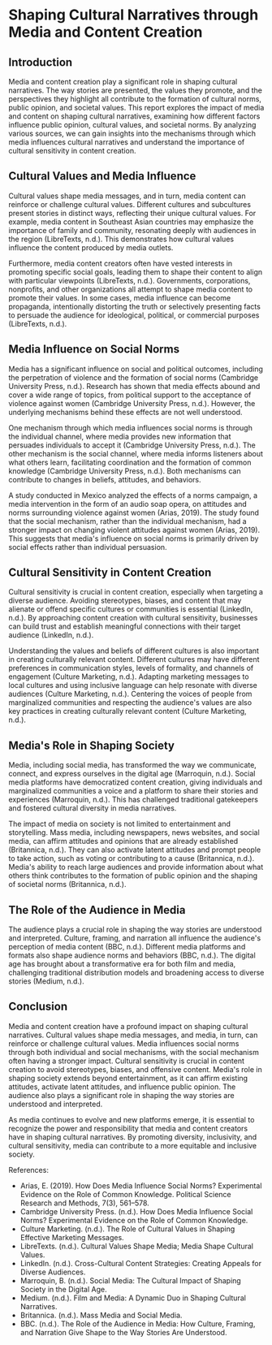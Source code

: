 # Shaping Cultural Narratives through Media and Content Creation

## Introduction

Media and content creation play a significant role in shaping cultural narratives. The way stories are presented, the values they promote, and the perspectives they highlight all contribute to the formation of cultural norms, public opinion, and societal values. This report explores the impact of media and content on shaping cultural narratives, examining how different factors influence public opinion, cultural values, and societal norms. By analyzing various sources, we can gain insights into the mechanisms through which media influences cultural narratives and understand the importance of cultural sensitivity in content creation.

## Cultural Values and Media Influence

Cultural values shape media messages, and in turn, media content can reinforce or challenge cultural values. Different cultures and subcultures present stories in distinct ways, reflecting their unique cultural values. For example, media content in Southeast Asian countries may emphasize the importance of family and community, resonating deeply with audiences in the region (LibreTexts, n.d.). This demonstrates how cultural values influence the content produced by media outlets.

Furthermore, media content creators often have vested interests in promoting specific social goals, leading them to shape their content to align with particular viewpoints (LibreTexts, n.d.). Governments, corporations, nonprofits, and other organizations all attempt to shape media content to promote their values. In some cases, media influence can become propaganda, intentionally distorting the truth or selectively presenting facts to persuade the audience for ideological, political, or commercial purposes (LibreTexts, n.d.).

## Media Influence on Social Norms

Media has a significant influence on social and political outcomes, including the perpetration of violence and the formation of social norms (Cambridge University Press, n.d.). Research has shown that media effects abound and cover a wide range of topics, from political support to the acceptance of violence against women (Cambridge University Press, n.d.). However, the underlying mechanisms behind these effects are not well understood.

One mechanism through which media influences social norms is through the individual channel, where media provides new information that persuades individuals to accept it (Cambridge University Press, n.d.). The other mechanism is the social channel, where media informs listeners about what others learn, facilitating coordination and the formation of common knowledge (Cambridge University Press, n.d.). Both mechanisms can contribute to changes in beliefs, attitudes, and behaviors.

A study conducted in Mexico analyzed the effects of a norms campaign, a media intervention in the form of an audio soap opera, on attitudes and norms surrounding violence against women (Arias, 2019). The study found that the social mechanism, rather than the individual mechanism, had a stronger impact on changing violent attitudes against women (Arias, 2019). This suggests that media's influence on social norms is primarily driven by social effects rather than individual persuasion.

## Cultural Sensitivity in Content Creation

Cultural sensitivity is crucial in content creation, especially when targeting a diverse audience. Avoiding stereotypes, biases, and content that may alienate or offend specific cultures or communities is essential (LinkedIn, n.d.). By approaching content creation with cultural sensitivity, businesses can build trust and establish meaningful connections with their target audience (LinkedIn, n.d.).

Understanding the values and beliefs of different cultures is also important in creating culturally relevant content. Different cultures may have different preferences in communication styles, levels of formality, and channels of engagement (Culture Marketing, n.d.). Adapting marketing messages to local cultures and using inclusive language can help resonate with diverse audiences (Culture Marketing, n.d.). Centering the voices of people from marginalized communities and respecting the audience's values are also key practices in creating culturally relevant content (Culture Marketing, n.d.).

## Media's Role in Shaping Society

Media, including social media, has transformed the way we communicate, connect, and express ourselves in the digital age (Marroquin, n.d.). Social media platforms have democratized content creation, giving individuals and marginalized communities a voice and a platform to share their stories and experiences (Marroquin, n.d.). This has challenged traditional gatekeepers and fostered cultural diversity in media narratives.

The impact of media on society is not limited to entertainment and storytelling. Mass media, including newspapers, news websites, and social media, can affirm attitudes and opinions that are already established (Britannica, n.d.). They can also activate latent attitudes and prompt people to take action, such as voting or contributing to a cause (Britannica, n.d.). Media's ability to reach large audiences and provide information about what others think contributes to the formation of public opinion and the shaping of societal norms (Britannica, n.d.).

## The Role of the Audience in Media

The audience plays a crucial role in shaping the way stories are understood and interpreted. Culture, framing, and narration all influence the audience's perception of media content (BBC, n.d.). Different media platforms and formats also shape audience norms and behaviors (BBC, n.d.). The digital age has brought about a transformative era for both film and media, challenging traditional distribution models and broadening access to diverse stories (Medium, n.d.).

## Conclusion

Media and content creation have a profound impact on shaping cultural narratives. Cultural values shape media messages, and media, in turn, can reinforce or challenge cultural values. Media influences social norms through both individual and social mechanisms, with the social mechanism often having a stronger impact. Cultural sensitivity is crucial in content creation to avoid stereotypes, biases, and offensive content. Media's role in shaping society extends beyond entertainment, as it can affirm existing attitudes, activate latent attitudes, and influence public opinion. The audience also plays a significant role in shaping the way stories are understood and interpreted.

As media continues to evolve and new platforms emerge, it is essential to recognize the power and responsibility that media and content creators have in shaping cultural narratives. By promoting diversity, inclusivity, and cultural sensitivity, media can contribute to a more equitable and inclusive society.

References:

- Arias, E. (2019). How Does Media Influence Social Norms? Experimental Evidence on the Role of Common Knowledge. Political Science Research and Methods, 7(3), 561–578.
- Cambridge University Press. (n.d.). How Does Media Influence Social Norms? Experimental Evidence on the Role of Common Knowledge.
- Culture Marketing. (n.d.). The Role of Cultural Values in Shaping Effective Marketing Messages.
- LibreTexts. (n.d.). Cultural Values Shape Media; Media Shape Cultural Values.
- LinkedIn. (n.d.). Cross-Cultural Content Strategies: Creating Appeals for Diverse Audiences.
- Marroquin, B. (n.d.). Social Media: The Cultural Impact of Shaping Society in the Digital Age.
- Medium. (n.d.). Film and Media: A Dynamic Duo in Shaping Cultural Narratives.
- Britannica. (n.d.). Mass Media and Social Media.
- BBC. (n.d.). The Role of the Audience in Media: How Culture, Framing, and Narration Give Shape to the Way Stories Are Understood.
